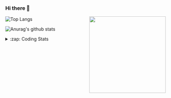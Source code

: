 ### Hi there 👋

<!--
**tao8687/tao8687** is a ✨ _special_ ✨ repository because its `README.md` (this file) appears on your GitHub profile.

Here are some ideas to get you started:

- 🔭 I’m currently working on ...
- 🌱 I’m currently learning ...
- 👯 I’m looking to collaborate on ...
- 🤔 I’m looking for help with ...
- 💬 Ask me about ...
- 📫 How to reach me: ...
- 😄 Pronouns: ...
- ⚡ Fun fact: ...
-->

<img align='right' src="https://media.giphy.com/media/M9gbBd9nbDrOTu1Mqx/giphy.gif" width="240">

  
![Top Langs](https://github-readme-stats.vercel.app/api/top-langs/?username=tao8687&layout=compact&title_color=23238E&text_color=A67D3D)

![Anurag's github stats](https://github-readme-stats.vercel.app/api?username=tao8687&show_icons=true&&text_color=A67D3D&title_color=23238E&show_icons=false&count_private=true&hide=stars)

<details>
  <summary>:zap: Coding Stats</summary>
  <br>
    
<!--START_SECTION:waka-->

```txt
From: 30 March 2025 - To: 06 April 2025

CMake      49 mins         ███████▒░░░░░░░░░░░░░░░░░   29.49 %
C++        40 mins         ██████░░░░░░░░░░░░░░░░░░░   24.26 %
YAML       35 mins         █████▒░░░░░░░░░░░░░░░░░░░   21.41 %
Python     22 mins         ███▒░░░░░░░░░░░░░░░░░░░░░   13.62 %
Markdown   11 mins         █▓░░░░░░░░░░░░░░░░░░░░░░░   06.84 %
```

<!--END_SECTION:waka-->
</details>
